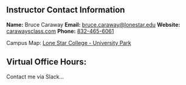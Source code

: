 ## Instructor Contact Information
**Name:** Bruce Caraway
**Email:** <a href = "mailto:bruce.caraway@lonestar.edu">bruce.caraway@lonestar.edu</a>
**Website:** <a href = "https://carawaysclass.com">carawaysclass.com</a>
**Phone:** <a href = "tel:465334786">832-465-6061</a>

Campus Map:  <a href="http://www.lonestar.edu/maps-universitypark.htm" target="_blank">Lone Star College - University Park</a>

## Virtual Office Hours:   
Contact me via Slack...

